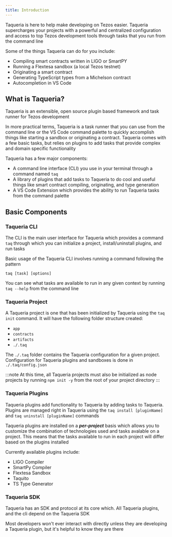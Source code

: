 ```yaml
---
title: Introduction
---
```

<!-- 
content-type: getting started
audience: crypto literate readers and developers looking to USE Taqueria (rather than build on it)

goal: to get the main concepts accross to the in 3 mins or less without losing non-technical folk
purpose: help the user understand what Taqueria is, what it does, and how to proceed

- what are the things a totally green user needs to know to understand Taqueria?
- what can Taqueria do for the user?
- what are the high level concepts you need to know about how to install and use taqueria?
- what is the MINIMAL amount of detail necessary in this document?
 -->


Taqueria is here to help make developing on Tezos easier. Taqueria supercharges your projects with a powerful and centralized configuration and access to top Tezos development tools through tasks that you run from the command line

Some of the things Taqueria can do for you include:
- Compiling smart contracts written in LIGO or SmartPY
- Running a Flextesa sandbox (a local Tezos testnet)
- Originating a smart contract 
- Generating TypeScript types from a Michelson contract
- Autocompletion in VS Code

## What is Taqueria?

Taqueria is an extensible, open source plugin based framework and task runner for Tezos development

In more practical terms, Taqueria is a task runner that you can use from the command line or the VS Code command palette to quickly accomplish things like starting a sandbox or originating a contract. Taqueria comes with a few basic tasks, but relies on plugins to add tasks that provide complex and domain specific functionality

Taqueria has a few major components:
 - A command line interface (CLI) you use in your terminal through a command named `taq`
 - A library of plugins that add tasks to Taqueria to do cool and useful things like smart contract compiling, originating, and type generation
 - A VS Code Extension which provides the ability to run Taqueria tasks from the command palette

## Basic Components

### Taqueria CLI

The CLI is the main user interface for Taqueria which provides a command `taq` through which you can initialize a project, install/uninstall plugins, and run tasks

Basic usage of the Taqueria CLI involves running a command following the pattern 
```shell
taq [task] [options]
```

You can see what tasks are available to run in any given context by running `taq --help` from the command line

### Taqueria Project

A Taqueria project is one that has been initialized by Taqueria using the `taq init` command. It will have the following folder structure created:
- `app`
- `contracts`
- `artifacts`
- `./.taq`

The `./.taq` folder contains the Taqueria configuration for a given project. Configuration for Taqueria plugins and sandboxes is done in `./.taq/config.json`

:::note
At this time, all Taqueria projects must also be initialized as node projects by running `npm init -y` from the root of your project directory
:::
### Taqueria Plugins

Taqueria plugins add functionality to Taqueria by adding tasks to Taqueria. Plugins are managed right in Taqueria using the `taq install [pluginName]` and `taq uninstall [pluginName]` commands

Taqueria plugins are installed on a ***per-project*** basis which allows you to customize the combination of technologies used and tasks avalable on a project. This means that the tasks available to run in each project will differ based on the plugins installed

Currently available plugins include:
- LIGO Compiler
- SmartPy Compiler
- Flextesa Sandbox
- Taquito 
- TS Type Generator

### Taqueria SDK

Taqueria has an SDK and protocol at its core which. All Taqueria plugins, and the cli depend on the Taqueria SDK

Most developers won't ever interact with directly unless they are developing a Taqueria plugin, but it's helpful to know they are there
















